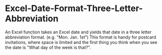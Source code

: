 # Excel-Date-Format-Three-Letter-Abbreviation
An Excel function takes an Excel date and yields that date in a three letter abbreviation format. (e.g. "Mon. Jan. 1st") This format is handy for postcard invitations, where space is limited and the first thing you think when you see the date is "What day of the week is that?".
